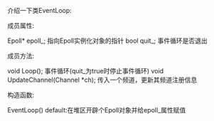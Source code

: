 介绍一下类EventLoop:


成员属性:

Epoll* epoll_;                      指向Epoll实例化对象的指针
bool quit_;                         事件循环是否退出

成员方法:

void Loop();                        事件循环(quit_为true时停止事件循环)
void UpdateChannel(Channel *ch);    传入一个频道，更新其频道注册信息

构造函数:

EventLoop()                         default:在堆区开辟个Epoll对象并给epoll_属性赋值